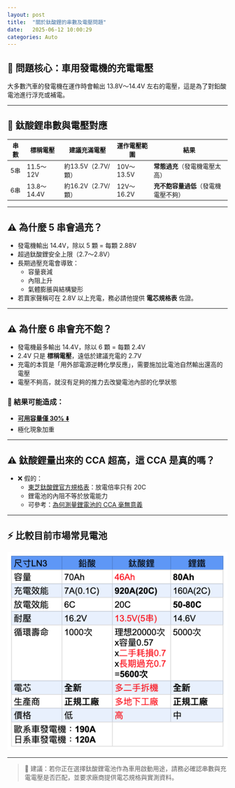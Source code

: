 ```yaml
---
layout: post
title:  "關於鈦酸鋰的串數及電壓問題"
date:   2025-06-12 10:00:29
categories: Auto
---
```



## 🔧 問題核心：車用發電機的充電電壓

大多數汽車的發電機在運作時會輸出 13.8V～14.4V 左右的電壓，這是為了對鉛酸電池進行浮充或補電。

---

## 🔋 鈦酸鋰串數與電壓對應

| 串數 | 標稱電壓 | 建議充滿電壓 | 運作電壓範圍 | 結果 |
|------|-----------|----------------|----------------|------|
| 5串 | 11.5～12V | 約13.5V（2.7V/顆） | 10V～13.5V | **常態過充**（發電機電壓太高） |
| 6串 | 13.8～14.4V | 約16.2V（2.7V/顆） | 12V～16.2V | **充不飽容量過低**（發電機電壓不夠） |

---

## ⚠️ 為什麼 5 串會過充？

- 發電機輸出 14.4V，除以 5 顆 = 每顆 2.88V  
- 超過鈦酸鋰安全上限（2.7～2.8V）
- 長期過壓充電會導致：
  - 容量衰減
  - 內阻上升
  - 氣體膨脹與結構變形
- 若賣家聲稱可在 2.8V 以上充電，務必請他提供 **電芯規格表** 佐證。

---

## ⚠️ 為什麼 6 串會充不飽？

- 發電機最多輸出 14.4V，除以 6 顆 = 每顆 2.4V  
- 2.4V 只是 **標稱電壓**，遠低於建議充電的 2.7V
- 充電的本質是「用外部電源逆轉化學反應」，需要施加比電池自然輸出還高的電壓  
- 電壓不夠高，就沒有足夠的推力去改變電池內部的化學狀態

### 🔻 結果可能造成：

- [**可用容量僅 30% ⬇️**](/images/mobile01-f1b4345d1112dee159b1baa62a8da6ef.png)
- 極化現象加重

---

## ⚠️ 鈦酸鋰量出來的 CCA 超高，這 CCA 是真的嗎？

- ❌ 假的：
  - [東芝鈦酸鋰官方規格表](https://www.global.toshiba/ww/products-solutions/battery/scib/product-next/product/cell/high-energy.html)：放電倍率只有 20C
  - 鋰電池的內阻不等於放電能力  
  - 可參考：[為何測量鋰電池的 CCA 毫無意義](/2025/about-cca.html)

---

## ⚡ 比較目前市場常見電池

![Supercap](/images/mobile01-73a3f73994754009670d4e7b1e13c046.png)

---

> 📌 建議：若你正在選擇鈦酸鋰電池作為車用啟動用途，請務必確認串數與充電電壓是否匹配，並要求廠商提供電芯規格與實測資料。
